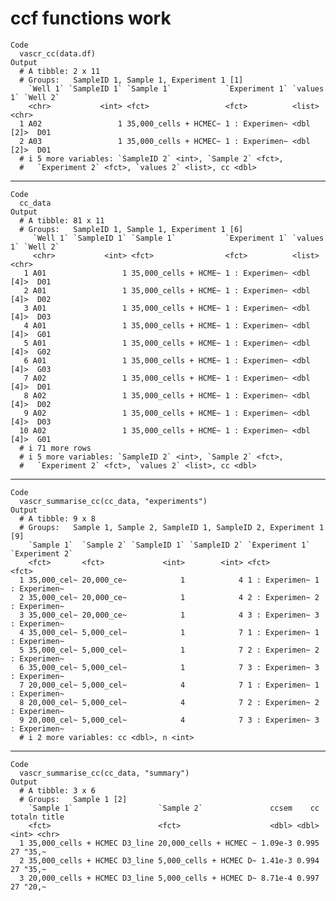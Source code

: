 # ccf functions work

    Code
      vascr_cc(data.df)
    Output
      # A tibble: 2 x 11
      # Groups:   SampleID 1, Sample 1, Experiment 1 [1]
        `Well 1` `SampleID 1` `Sample 1`            `Experiment 1` `values 1` `Well 2`
        <chr>           <int> <fct>                 <fct>          <list>     <chr>   
      1 A02                 1 35,000_cells + HCMEC~ 1 : Experimen~ <dbl [2]>  D01     
      2 A03                 1 35,000_cells + HCMEC~ 1 : Experimen~ <dbl [2]>  D01     
      # i 5 more variables: `SampleID 2` <int>, `Sample 2` <fct>,
      #   `Experiment 2` <fct>, `values 2` <list>, cc <dbl>

---

    Code
      cc_data
    Output
      # A tibble: 81 x 11
      # Groups:   SampleID 1, Sample 1, Experiment 1 [6]
         `Well 1` `SampleID 1` `Sample 1`           `Experiment 1` `values 1` `Well 2`
         <chr>           <int> <fct>                <fct>          <list>     <chr>   
       1 A01                 1 35,000_cells + HCME~ 1 : Experimen~ <dbl [4]>  D01     
       2 A01                 1 35,000_cells + HCME~ 1 : Experimen~ <dbl [4]>  D02     
       3 A01                 1 35,000_cells + HCME~ 1 : Experimen~ <dbl [4]>  D03     
       4 A01                 1 35,000_cells + HCME~ 1 : Experimen~ <dbl [4]>  G01     
       5 A01                 1 35,000_cells + HCME~ 1 : Experimen~ <dbl [4]>  G02     
       6 A01                 1 35,000_cells + HCME~ 1 : Experimen~ <dbl [4]>  G03     
       7 A02                 1 35,000_cells + HCME~ 1 : Experimen~ <dbl [4]>  D01     
       8 A02                 1 35,000_cells + HCME~ 1 : Experimen~ <dbl [4]>  D02     
       9 A02                 1 35,000_cells + HCME~ 1 : Experimen~ <dbl [4]>  D03     
      10 A02                 1 35,000_cells + HCME~ 1 : Experimen~ <dbl [4]>  G01     
      # i 71 more rows
      # i 5 more variables: `SampleID 2` <int>, `Sample 2` <fct>,
      #   `Experiment 2` <fct>, `values 2` <list>, cc <dbl>

---

    Code
      vascr_summarise_cc(cc_data, "experiments")
    Output
      # A tibble: 9 x 8
      # Groups:   Sample 1, Sample 2, SampleID 1, SampleID 2, Experiment 1 [9]
        `Sample 1`  `Sample 2` `SampleID 1` `SampleID 2` `Experiment 1` `Experiment 2`
        <fct>       <fct>             <int>        <int> <fct>          <fct>         
      1 35,000_cel~ 20,000_ce~            1            4 1 : Experimen~ 1 : Experimen~
      2 35,000_cel~ 20,000_ce~            1            4 2 : Experimen~ 2 : Experimen~
      3 35,000_cel~ 20,000_ce~            1            4 3 : Experimen~ 3 : Experimen~
      4 35,000_cel~ 5,000_cel~            1            7 1 : Experimen~ 1 : Experimen~
      5 35,000_cel~ 5,000_cel~            1            7 2 : Experimen~ 2 : Experimen~
      6 35,000_cel~ 5,000_cel~            1            7 3 : Experimen~ 3 : Experimen~
      7 20,000_cel~ 5,000_cel~            4            7 1 : Experimen~ 1 : Experimen~
      8 20,000_cel~ 5,000_cel~            4            7 2 : Experimen~ 2 : Experimen~
      9 20,000_cel~ 5,000_cel~            4            7 3 : Experimen~ 3 : Experimen~
      # i 2 more variables: cc <dbl>, n <int>

---

    Code
      vascr_summarise_cc(cc_data, "summary")
    Output
      # A tibble: 3 x 6
      # Groups:   Sample 1 [2]
        `Sample 1`                   `Sample 2`               ccsem    cc totaln title
        <fct>                        <fct>                    <dbl> <dbl>  <int> <chr>
      1 35,000_cells + HCMEC D3_line 20,000_cells + HCMEC ~ 1.09e-3 0.995     27 "35,~
      2 35,000_cells + HCMEC D3_line 5,000_cells + HCMEC D~ 1.41e-3 0.994     27 "35,~
      3 20,000_cells + HCMEC D3_line 5,000_cells + HCMEC D~ 8.71e-4 0.997     27 "20,~

